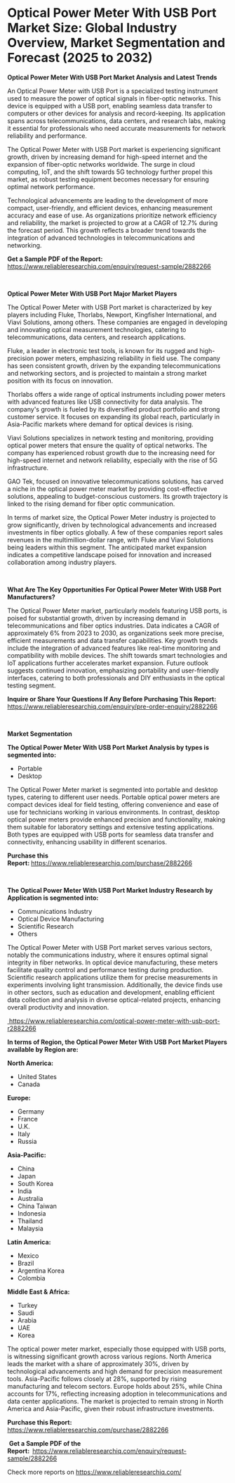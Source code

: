 <p><h1>Optical Power Meter With USB Port Market Size: Global Industry Overview, Market Segmentation and Forecast (2025 to 2032)</h1></p><p><strong>Optical Power Meter With USB Port Market Analysis and Latest Trends</strong></p>
<p><p>An Optical Power Meter with USB Port is a specialized testing instrument used to measure the power of optical signals in fiber-optic networks. This device is equipped with a USB port, enabling seamless data transfer to computers or other devices for analysis and record-keeping. Its application spans across telecommunications, data centers, and research labs, making it essential for professionals who need accurate measurements for network reliability and performance.</p><p>The Optical Power Meter with USB Port market is experiencing significant growth, driven by increasing demand for high-speed internet and the expansion of fiber-optic networks worldwide. The surge in cloud computing, IoT, and the shift towards 5G technology further propel this market, as robust testing equipment becomes necessary for ensuring optimal network performance. </p><p>Technological advancements are leading to the development of more compact, user-friendly, and efficient devices, enhancing measurement accuracy and ease of use. As organizations prioritize network efficiency and reliability, the market is projected to grow at a CAGR of 12.7% during the forecast period. This growth reflects a broader trend towards the integration of advanced technologies in telecommunications and networking.</p></p>
<p><strong>Get a Sample PDF of the Report:&nbsp;</strong> <a href="https://www.reliableresearchiq.com/enquiry/request-sample/2882266?utm_campaign=3106&utm_medium=2&utm_source=Github&utm_content=ia&utm_term=13032025&utm_id=optical-power-meter-with-usb-port">https://www.reliableresearchiq.com/enquiry/request-sample/2882266</a></p>
<p>&nbsp;</p>
<p><strong>Optical Power Meter With USB Port Major Market Players</strong></p>
<p><p>The Optical Power Meter with USB Port market is characterized by key players including Fluke, Thorlabs, Newport, Kingfisher International, and Viavi Solutions, among others. These companies are engaged in developing and innovating optical measurement technologies, catering to telecommunications, data centers, and research applications.</p><p>Fluke, a leader in electronic test tools, is known for its rugged and high-precision power meters, emphasizing reliability in field use. The company has seen consistent growth, driven by the expanding telecommunications and networking sectors, and is projected to maintain a strong market position with its focus on innovation.</p><p>Thorlabs offers a wide range of optical instruments including power meters with advanced features like USB connectivity for data analysis. The company's growth is fueled by its diversified product portfolio and strong customer service. It focuses on expanding its global reach, particularly in Asia-Pacific markets where demand for optical devices is rising.</p><p>Viavi Solutions specializes in network testing and monitoring, providing optical power meters that ensure the quality of optical networks. The company has experienced robust growth due to the increasing need for high-speed internet and network reliability, especially with the rise of 5G infrastructure.</p><p>GAO Tek, focused on innovative telecommunications solutions, has carved a niche in the optical power meter market by providing cost-effective solutions, appealing to budget-conscious customers. Its growth trajectory is linked to the rising demand for fiber optic communication.</p><p>In terms of market size, the Optical Power Meter industry is projected to grow significantly, driven by technological advancements and increased investments in fiber optics globally. A few of these companies report sales revenues in the multimillion-dollar range, with Fluke and Viavi Solutions being leaders within this segment. The anticipated market expansion indicates a competitive landscape poised for innovation and increased collaboration among industry players.</p></p>
<p>&nbsp;</p>
<p><strong>What Are The Key Opportunities For Optical Power Meter With USB Port Manufacturers?</strong></p>
<p><p>The Optical Power Meter market, particularly models featuring USB ports, is poised for substantial growth, driven by increasing demand in telecommunications and fiber optics industries. Data indicates a CAGR of approximately 6% from 2023 to 2030, as organizations seek more precise, efficient measurements and data transfer capabilities. Key growth trends include the integration of advanced features like real-time monitoring and compatibility with mobile devices. The shift towards smart technologies and IoT applications further accelerates market expansion. Future outlook suggests continued innovation, emphasizing portability and user-friendly interfaces, catering to both professionals and DIY enthusiasts in the optical testing segment.</p></p>
<p><strong>Inquire or Share Your Questions If Any Before Purchasing This Report:</strong> <a href="https://www.reliableresearchiq.com/enquiry/pre-order-enquiry/2882266?utm_campaign=3106&utm_medium=2&utm_source=Github&utm_content=ia&utm_term=13032025&utm_id=optical-power-meter-with-usb-port">https://www.reliableresearchiq.com/enquiry/pre-order-enquiry/2882266</a></p>
<p>&nbsp;</p>
<p><strong>Market Segmentation</strong></p>
<p><strong>The Optical Power Meter With USB Port Market Analysis by types is segmented into:</strong></p>
<p><ul><li>Portable</li><li>Desktop</li></ul></p>
<p><p>The Optical Power Meter market is segmented into portable and desktop types, catering to different user needs. Portable optical power meters are compact devices ideal for field testing, offering convenience and ease of use for technicians working in various environments. In contrast, desktop optical power meters provide enhanced precision and functionality, making them suitable for laboratory settings and extensive testing applications. Both types are equipped with USB ports for seamless data transfer and connectivity, enhancing usability in different scenarios.</p></p>
<p><strong>Purchase this Report:&nbsp;</strong><a href="https://www.reliableresearchiq.com/purchase/2882266?utm_campaign=3106&utm_medium=2&utm_source=Github&utm_content=ia&utm_term=13032025&utm_id=optical-power-meter-with-usb-port">https://www.reliableresearchiq.com/purchase/2882266</a></p>
<p>&nbsp;</p>
<p><strong>The Optical Power Meter With USB Port Market Industry Research by Application is segmented into:</strong></p>
<p><ul><li>Communications Industry</li><li>Optical Device Manufacturing</li><li>Scientific Research</li><li>Others</li></ul></p>
<p><p>The Optical Power Meter with USB Port market serves various sectors, notably the communications industry, where it ensures optimal signal integrity in fiber networks. In optical device manufacturing, these meters facilitate quality control and performance testing during production. Scientific research applications utilize them for precise measurements in experiments involving light transmission. Additionally, the device finds use in other sectors, such as education and development, enabling efficient data collection and analysis in diverse optical-related projects, enhancing overall productivity and innovation.</p></p>
<p><a href="https://www.reliableresearchiq.com/optical-power-meter-with-usb-port-r2882266?utm_campaign=3106&utm_medium=2&utm_source=Github&utm_content=ia&utm_term=13032025&utm_id=optical-power-meter-with-usb-port">&nbsp;https://www.reliableresearchiq.com/optical-power-meter-with-usb-port-r2882266</a></p>
<p><strong>In terms of Region, the Optical Power Meter With USB Port Market Players available by Region are:</strong></p>
<p>
    <p> <strong> North America: </strong>
        <ul>
            <li>United States</li>
            <li>Canada</li>
        </ul>
        </p> 
    <p> <strong> Europe: </strong>
        <ul>
            <li>Germany</li>
            <li>France</li>
            <li>U.K.</li>
            <li>Italy</li>
            <li>Russia</li>
        </ul>
        </p> 
    <p> <strong> Asia-Pacific: </strong>
        <ul>
            <li>China</li>
            <li>Japan</li>
            <li>South Korea</li>
            <li>India</li>
            <li>Australia</li>
            <li>China Taiwan</li>
            <li>Indonesia</li>
            <li>Thailand</li>
            <li>Malaysia</li>
        </ul>
        </p> 
    <p> <strong> Latin America: </strong>
        <ul>
            <li>Mexico</li>
            <li>Brazil</li>
            <li>Argentina Korea</li>
            <li>Colombia</li>
        </ul>
        </p> 
    <p> <strong> Middle East & Africa: </strong>
        <ul>
            <li>Turkey</li>
            <li>Saudi</li>
            <li>Arabia</li>
            <li>UAE</li>
            <li>Korea</li>
        </ul>
    </p>
    </p>
<p><p>The optical power meter market, especially those equipped with USB ports, is witnessing significant growth across various regions. North America leads the market with a share of approximately 30%, driven by technological advancements and high demand for precision measurement tools. Asia-Pacific follows closely at 28%, supported by rising manufacturing and telecom sectors. Europe holds about 25%, while China accounts for 17%, reflecting increasing adoption in telecommunications and data center applications. The market is projected to remain strong in North America and Asia-Pacific, given their robust infrastructure investments.</p></p>
<p><strong>Purchase this Report: </strong><a href="https://www.reliableresearchiq.com/purchase/2882266?utm_campaign=3106&utm_medium=2&utm_source=Github&utm_content=ia&utm_term=13032025&utm_id=optical-power-meter-with-usb-port">https://www.reliableresearchiq.com/purchase/2882266</a></p>
<p>&nbsp;<strong>Get a Sample PDF of the Report:&nbsp;&nbsp;</strong><a href="https://www.reliableresearchiq.com/enquiry/request-sample/2882266?utm_campaign=3106&utm_medium=2&utm_source=Github&utm_content=ia&utm_term=13032025&utm_id=optical-power-meter-with-usb-port">https://www.reliableresearchiq.com/enquiry/request-sample/2882266</a></p>
<p><strong></strong></p>
<p>Check more reports on <a href="https://www.reliableresearchiq.com/?utm_campaign=3106&utm_medium=2&utm_source=Github&utm_content=ia&utm_term=13032025&utm_id=optical-power-meter-with-usb-port">https://www.reliableresearchiq.com/</a></p>
